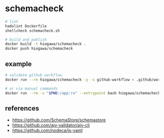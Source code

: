 # schemacheck

```sh
# lint
hadolint Dockerfile
shellcheck schemacheck.sh

# build and publish
docker build -t hiogawa/schemacheck .
docker push hiogawa/schemacheck
```

## example

```sh
# validate github workflow
docker run --rm hiogawa/schemacheck -y -s github-workflow < .github/workflows/ci.yml

# or via manual commands
docker run --rm -v "$PWD:/app:ro" --entrypoint bash hiogawa/schemacheck -c 'js-yaml .github/workflows/ci.yml > /data.json && ajv validate --strict=false -s /schemas/github-workflow.json -d /data.json'
```

## references

- https://github.com/SchemaStore/schemastore
- https://github.com/ajv-validator/ajv-cli
- https://github.com/nodeca/js-yaml
